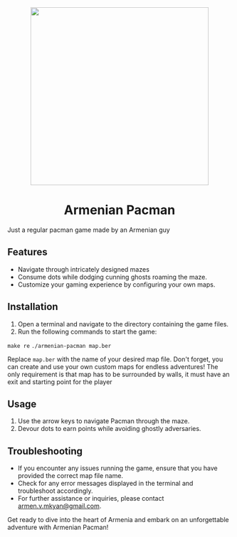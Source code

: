 <div id="header" align="center">
  <img src="https://media.giphy.com/media/v1.Y2lkPTc5MGI3NjExaWw0aGwyYzFvN2ZpbnJtbzRxcnhqNDl0bDF0ZXk5MzU5aHgyenBkNiZlcD12MV9pbnRlcm5hbF9naWZfYnlfaWQmY3Q9Zw/jxJjBMvqEvMSA/giphy.gif" width="400"/>
</div>

<h1 align="center">Armenian Pacman</h1>

Just a regular pacman game made by an Armenian guy

## Features

- Navigate through intricately designed mazes
- Consume dots while dodging cunning ghosts roaming the maze.
- Customize your gaming experience by configuring your own maps.

## Installation

1. Open a terminal and navigate to the directory containing the game files.
2. Run the following commands to start the game:

`make re`
`./armenian-pacman map.ber`


Replace `map.ber` with the name of your desired map file. 
Don't forget, you can create and use your own custom maps for endless adventures!
The only requirement is that map has to be surrounded by walls, it must have an exit and starting point for the player

## Usage

1. Use the arrow keys to navigate Pacman through the maze.
2. Devour dots to earn points while avoiding ghostly adversaries.

## Troubleshooting

- If you encounter any issues running the game, ensure that you have provided the correct map file name.
- Check for any error messages displayed in the terminal and troubleshoot accordingly.
- For further assistance or inquiries, please contact armen.v.mkyan@gmail.com.

Get ready to dive into the heart of Armenia and embark on an unforgettable adventure with Armenian Pacman!


